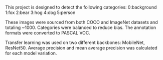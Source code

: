 This project is designed to detect the following categories:
0:background
1:fox
2:bear
3:hog
4:dog
5:person

These images were sourced from both COCO and ImageNet datasets and totaling ~1000. Categories were balanced to reduce bias. The annotation formats were converted to PASCAL VOC. 

Transfer learning was used on two different backbones: MobileNet, ResNet50. Average precision and mean average precision was calculated for each model variation.
